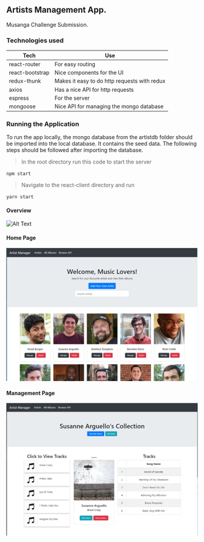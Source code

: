 ## Artists Management App.

Musanga Challenge Submission.


### Technologies used


| Tech | Use |
| ------------- | ------------- |
| react-router  | For easy routing |
| react-bootstrap  | Nice components for the UI  |
| redux-thunk  | Makes it easy to do http requests with redux  |
| axios  | Has a nice API for http requests  |
| espress  | For the server  |
| mongoose  | Nice API for managing the mongo database |





### Running the Application

To run the app locally, the mongo database from the artistdb folder should be imported into the local database. It contains the seed data. The following steps should be followed after importing the database.

> In the root directory run this code to start the server

```
npm start

```

> Navigate to the react-client directory and run

```
yarn start

```


#### Overview

![Alt Text](screens.gif)

#### Home Page

![Alt Text](home.PNG)


#### Management Page

![Alt Text](manage.PNG)
